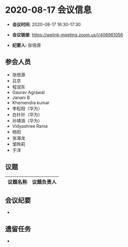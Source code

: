 # 2020-08-17 会议信息  

-  **会议时间**: 2020-08-17  16:30-17:30
-  **会议链接**: https://welink-meeting.zoom.us/j/406961056 

-  **纪要人:** 张倍源

## 参会人员
- 张倍源
- 吕京
- 程润东
- Gaurav Agrawal
- Janani B
- Khemendra kumar
- 李松阳（华为）
- 白针针（华为）
- 孙靖涵（华为）
- Vidyashree Rama
- 杨阳
- 张海龙
- 邹玲莉
- 于洋

## 议题

议题名称 | 议题负责人
---- | ----


## 会议纪要
- 

## 遗留任务
- 
